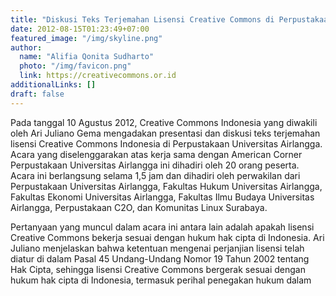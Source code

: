 ```yaml
---
title: "Diskusi Teks Terjemahan Lisensi Creative Commons di Perpustakaan Universitas Airlangga"
date: 2012-08-15T01:23:49+07:00
featured_image: "/img/skyline.png"
author:
  name: "Alifia Qonita Sudharto"
  photo: "/img/favicon.png"
  link: https://creativecommons.or.id
additionalLinks: []
draft: false
---
```


Pada tanggal 10 Agustus 2012, Creative Commons Indonesia yang diwakili oleh Ari Juliano Gema mengadakan presentasi dan diskusi teks terjemahan lisensi Creative Commons Indonesia di Perpustakaan Universitas Airlangga. Acara yang diselenggarakan atas kerja sama dengan American Corner Perpustakaan Universitas Airlangga ini dihadiri oleh 20 orang peserta. Acara ini berlangsung selama 1,5 jam dan dihadiri oleh perwakilan dari Perpustakaan Universitas Airlangga, Fakultas Hukum Universitas Airlangga, Fakultas Ekonomi Universitas Airlangga, Fakultas Ilmu Budaya Universitas Airlangga, Perpustakaan C2O, dan Komunitas Linux Surabaya.

Pertanyaan yang muncul dalam acara ini antara lain adalah apakah lisensi Creative Commons bekerja sesuai dengan hukum hak cipta di Indonesia. Ari Juliano menjelaskan bahwa ketentuan mengenai perjanjian lisensi telah diatur di dalam Pasal 45 Undang-Undang Nomor 19 Tahun 2002 tentang Hak Cipta, sehingga lisensi Creative Commons bergerak sesuai dengan hukum hak cipta di Indonesia, termasuk perihal penegakan hukum dalam